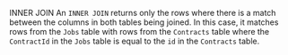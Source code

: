 INNER JOIN
An `INNER JOIN` returns only the rows where there is a match between the columns in both tables being joined. In this case, it matches rows from the `Jobs` table with rows from the `Contracts` table where the `ContractId` in the `Jobs` table is equal to the `id` in the `Contracts` table.